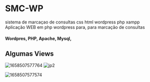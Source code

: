 # SMC-WP
sistema de marcaçao de consultas css html wordpress php xampp
Aplicação WEB em php wordpress para, para marcação de consultas

#### Wordpres, PHP, Apache, Mysql, 
## Algumas Views
![1658507577764](https://user-images.githubusercontent.com/98437353/222733762-969f7f30-6c3f-4443-b7d0-e44f543da700.jpg)
![jp2](https://user-images.githubusercontent.com/98437353/222734881-af1395f4-9c44-44fd-ae9f-2be820eca46d.jpg)

![1658507577574](https://user-images.githubusercontent.com/98437353/222734178-8939409a-a7f7-4782-a597-c2984c9bdb3c.jpg)
